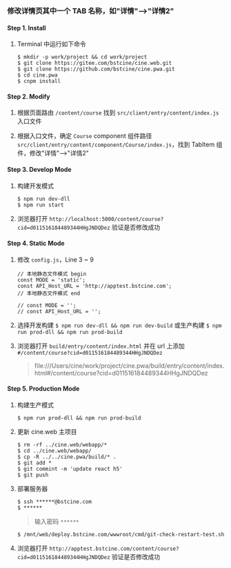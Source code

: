 ### 修改详情页其中一个 TAB 名称，如"详情"-->"详情2"

#### Step 1. Install

1. Terminal 中运行如下命令

	```shell
	$ mkdir -p work/project && cd work/project
	$ git clone https://gitee.com/bstcine/cine.web.git
	$ git clone https://github.com/bstcine/cine.pwa.git
	$ cd cine.pwa
	$ cnpm install
	```

#### Step 2. Modify

1. 根据页面路由 `/content/course` 找到 `src/client/entry/content/index.js` 入口文件

2. 根据入口文件，确定 `Course` component 组件路径 `src/client/entry/content/component/Course/index.js`，找到 TabItem 组件，修改"详情"-->"详情2"


#### Step 3. Develop Mode

1. 构建开发模式

    ```shell
    $ npm run dev-dll
    $ npm run start
    ```

2. 浏览器打开 `http://localhost:5000/content/course?cid=d011516184489344HHgJNDQDez` 验证是否修改成功

#### Step 4. Static Mode

1. 修改 `config.js`，Line 3 ~ 9

    ```git
    // 本地静态文件模式 begin
    const MODE = 'static';
    const API_Host_URL = 'http://apptest.bstcine.com';
    // 本地静态文件模式 end 
       
    // const MODE = '';
    // const API_Host_URL = '';
    ```
2. 选择开发构建 `$ npm run dev-dll && npm run dev-build` 或生产构建 `$ npm run prod-dll && npm run prod-build`

3. 浏览器打开 `build/entry/content/index.html` 并在 url 上添加 `#/content/course?cid=d011516184489344HHgJNDQDez`
    > file:///Users/cine/work/project/cine.pwa/build/entry/content/index.html#/content/course?cid=d011516184489344HHgJNDQDez

#### Step 5. Production Mode

1. 构建生产模式

    ```shell
    $ npm run prod-dll && npm run prod-build
    ```

2. 更新 cine.web 主项目

    ```shell
    $ rm -rf ../cine.web/webapp/*
    $ cd ../cine.web/webapp/
    $ cp -R ../../cine.pwa/build/* .
    $ git add *
    $ git commint -m 'update react h5'
    $ git push
    ```

3. 部署服务器

    ```shell
    $ ssh ******@bstcine.com
    $ ******
    ```		
	> 输入密码 `******` 

	```shell
	$ /mnt/web/deploy.bstcine.com/wwwroot/cmd/git-check-restart-test.sh
	```

4. 浏览器打开 `http://apptest.bstcine.com/content/course?cid=d011516184489344HHgJNDQDez` 验证是否修改成功	
